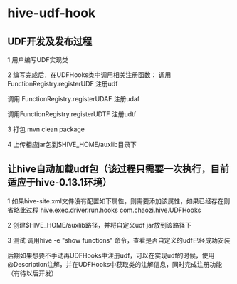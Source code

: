 hive-udf-hook
=============
  
## UDF开发及发布过程
  1 用户编写UDF实现类
  
  2 编写完成后，在UDFHooks类中调用相关注册函数：
     调用 FunctionRegistry.registerUDF 注册udf<p/>
     调用 FunctionRegistry.registerUDAF 注册udaf<p/>
     调用FunctionRegistry.registerUDTF  注册udtf<p/>
     
  3 打包
      mvn clean package
      
  4 上传相应jar包到$HIVE_HOME/auxlib目录下

## 让hive自动加载udf包（该过程只需要一次执行，目前适应于hive-0.13.1环境）
  1 如果hive-site.xml文件没有配置如下属性，则需要添加该属性，如果已经存在则省略此过程
  <property>
    <name>hive.exec.driver.run.hooks</name>
    <value>com.chaozi.hive.UDFHooks</value>
  </property>
 
  2 创建$HIVE_HOME/auxlib路径，并将自定义udf jar放到该路径下

  3 测试
    调用hive -e "show functions" 命令，查看是否自定义的udf已经成功安装

 后期如果想要不手动再UDFHooks中注册udf，可以在实现udf的时候，使用@Description注解，并在UDFHooks中获取类的注解信息，同时完成注册功能（有待以后开发）

